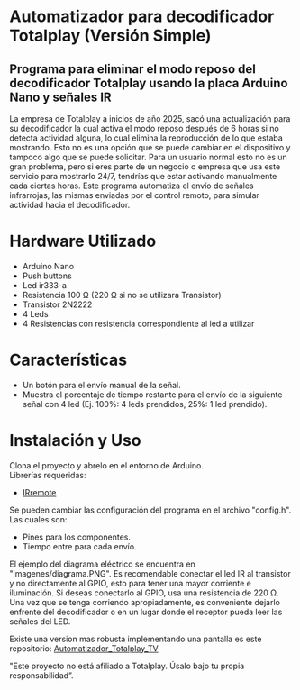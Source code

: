 # Automatizador para decodificador Totalplay (Versión Simple)

## Programa para eliminar el modo reposo del decodificador Totalplay usando la placa Arduino Nano y señales IR

La empresa de Totalplay a inicios de año 2025, sacó una actualización para su decodificador la cual activa el modo reposo después de 6 horas si no detecta actividad alguna, lo cual elimina la reproducción de lo que estaba mostrando.
Esto no es una opción que se puede cambiar en el dispositivo y tampoco algo que se puede solicitar. Para un usuario normal esto no es un gran problema, pero si eres parte de un negocio o empresa que usa este servicio para mostrarlo 24/7, tendrías que estar activando manualmente cada ciertas horas.
Este programa automatiza el envío de señales infrarrojas, las mismas enviadas por el control remoto, para simular actividad hacia el decodificador.

# Hardware Utilizado
- Arduino Nano
- Push buttons
- Led ir333-a
- Resistencia 100 Ω (220 Ω si no se utilizara Transistor)
- Transistor 2N2222
- 4 Leds
- 4 Resistencias con resistencia correspondiente al led a utilizar 

# Características
- Un botón para el envío manual de la señal.
- Muestra el porcentaje de tiempo restante para el envío de la siguiente señal con 4 led (Ej. 100%: 4 leds prendidos, 25%: 1 led prendido).

# Instalación y Uso
Clona el proyecto y abrelo en el entorno de Arduino.  
Librerías requeridas:
- [IRremote](https://github.com/Arduino-IRremote/Arduino-IRremote)   

Se pueden cambiar las configuración del programa en el archivo "config.h". Las cuales son:
- Pines para los componentes.
- Tiempo entre para cada envío.
 
El ejemplo del diagrama eléctrico se encuentra en "imagenes/diagrama.PNG". Es recomendable conectar el led IR al transistor y no directamente al GPIO, esto para tener una mayor corriente e iluminación. Si deseas conectarlo al GPIO, usa una resistencia de 220 Ω.   
Una vez que se tenga corriendo apropiadamente, es conveniente dejarlo enfrente del decodificador o en un lugar donde el receptor pueda leer las señales del LED.   

Existe una version mas robusta implementando una pantalla es este repositorio: [Automatizador_Totalplay_TV](https://github.com/Cota-820/Automatizador_Totalplay_TV)

"Este proyecto no está afiliado a Totalplay. Úsalo bajo tu propia responsabilidad”.
